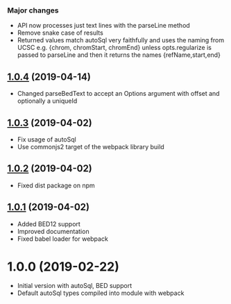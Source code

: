 ### Major changes

- API now processes just text lines with the parseLine method
- Remove snake case of results
- Returned values match autoSql very faithfully and uses the naming from UCSC e.g. {chrom, chromStart, chromEnd} unless opts.regularize is passed to parseLine and then it returns the names {refName,start,end}


## [1.0.4](https://github.com/GMOD/bed-js/compare/v1.0.3...v1.0.4) (2019-04-14)



- Changed parseBedText to accept an Options argument with offset and optionally a uniqueId

## [1.0.3](https://github.com/GMOD/bed-js/compare/v1.0.2...v1.0.3) (2019-04-02)



- Fix usage of autoSql
- Use commonjs2 target of the webpack library build

## [1.0.2](https://github.com/GMOD/bed-js/compare/v1.0.1...v1.0.2) (2019-04-02)



- Fixed dist package on npm

## [1.0.1](https://github.com/GMOD/bed-js/compare/v1.0.0...v1.0.1) (2019-04-02)



- Added BED12 support
- Improved documentation
- Fixed babel loader for webpack

# 1.0.0 (2019-02-22)

- Initial version with autoSql, BED support
- Default autoSql types compiled into module with webpack




